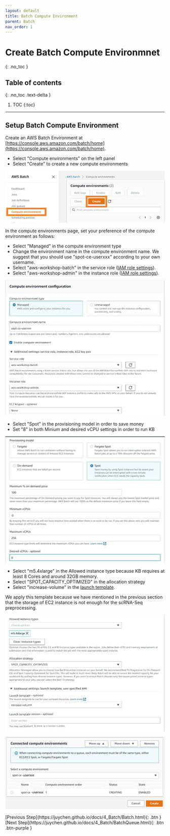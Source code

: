 ```yaml
---
layout: default
title: Batch Compute Environment
parent: Batch
nav_order: 1
---
```


# Create Batch Compute Environmnet
{: .no_toc }

## Table of contents
{: .no_toc .text-delta }

1. TOC
{:toc}

---

## Setup Batch Compute Environment

Create an AWS Batch Environment at [https://console.aws.amazon.com/batch/home](https://console.aws.amazon.com/batch/home).

- Select "Compute environments" on the left panel
- Select "Create" to create a new compute environments

![Image](../../src/img/Batch/Batch-env1.jpg)

In the compute environments page, set your preference of the compute environment as follows:
- Select "Managed" in the compute environment type
- Change the environment name in the compute environment name. We suggest that you should use "spot-ce-userxxx" according to your own username.
- Select "aws-workshop-batch" in the service role ([IAM role settings](https://juychen.github.io/docs/10_Supplementary/IAMsettings.html)). 
- Select "aws-workshop-admin" in the instance role ([IAM role settings](https://juychen.github.io/docs/10_Supplementary/IAMsettings.html)). 

![Image](../../src/img/Batch/Batch-env2.jpg)

- Select "Spot" in the provisioning model in order to save money
- Set "8" in both Minium and desired vCPU settings in order to run KB

![Image](../../src/img/Batch/Batch-env3.jpg)

- Select "m5.4xlarge" in the Allowed instance type because KB requires at least 8 Cores and around 32GB memory.
- Select "SPOT_CAPACITY_OPTIMIZED" in the allocation strategy
- Select "increase-volume" in the  [launch template](https://juychen.github.io/docs/10_Supplementary/Launchtemp.html). 
 

We apply this template because we have mentioned in the previous section that the storage of EC2 instance is not enough for the scRNA-Seq preprocessing. 

![Image](../../src/img/Batch/Batch-env3.1.jpg)

![Image](../../src/img/Batch/Batch-env4.jpg)


<div class="code-example" markdown="1">
[Previous Step](https://juychen.github.io/docs/4_Batch/Batch.html){: .btn }
[Next Step](https://juychen.github.io/docs/4_Batch/BatchQueue.html){: .btn .btn-purple }
</div>
